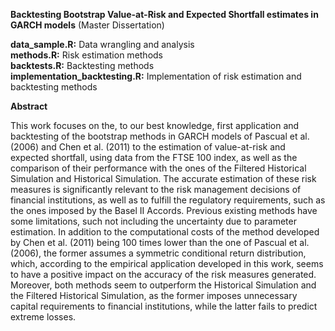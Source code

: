 **Backtesting Bootstrap Value-at-Risk and Expected Shortfall estimates in GARCH models** (Master Dissertation)

**data_sample.R:** Data wrangling and analysis  
**methods.R:** Risk estimation methods  
**backtests.R:** Backtesting methods  
**implementation_backtesting.R:** Implementation of risk estimation and backtesting methods

**Abstract**

This work focuses on the, to our best knowledge, first application and backtesting of
the bootstrap methods in GARCH models of Pascual et al. (2006) and Chen et al. (2011)
to the estimation of value-at-risk and expected shortfall, using data from the FTSE 100
index, as well as the comparison of their performance with the ones of the Filtered Historical
Simulation and Historical Simulation. The accurate estimation of these risk measures
is significantly relevant to the risk management decisions of financial institutions,
as well as to fulfill the regulatory requirements, such as the ones imposed by the Basel II
Accords. Previous existing methods have some limitations, such not including the uncertainty
due to parameter estimation. In addition to the computational costs of the method
developed by Chen et al. (2011) being 100 times lower than the one of Pascual et al.
(2006), the former assumes a symmetric conditional return distribution, which, according
to the empirical application developed in this work, seems to have a positive impact on
the accuracy of the risk measures generated. Moreover, both methods seem to outperform
the Historical Simulation and the Filtered Historical Simulation, as the former imposes
unnecessary capital requirements to financial institutions, while the latter fails to predict
extreme losses.


